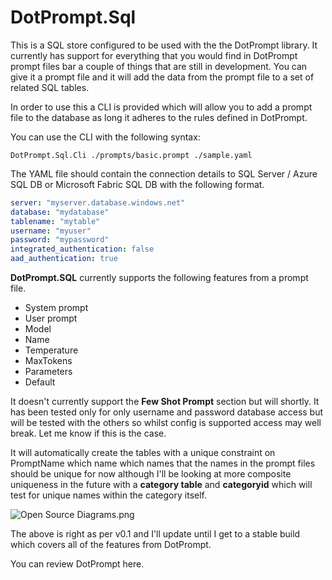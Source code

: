 # DotPrompt.Sql 

This is a SQL store configured to be used with the the DotPrompt library. It currently has support for everything that you would find in DotPrompt prompt files bar a couple of things that are still in development. You can give it a prompt file and it will add the data from the prompt file to a set of related SQL tables.

In order to use this a CLI is provided which will allow you to add a prompt file to the database as long it adheres to the rules defined in DotPrompt. 

You can use the CLI with the following syntax:

```
DotPrompt.Sql.Cli ./prompts/basic.prompt ./sample.yaml 
```

The YAML file should contain the connection details to SQL Server / Azure SQL DB or Microsoft Fabric SQL DB with the following format.

```yaml
server: "myserver.database.windows.net"
database: "mydatabase"
tablename: "mytable"
username: "myuser"
password: "mypassword"
integrated_authentication: false
aad_authentication: true
```

**DotPrompt.SQL** currently supports the following features from a prompt file.

- System prompt
- User prompt
- Model
- Name
- Temperature
- MaxTokens
- Parameters
- Default

It doesn't currently support the **Few Shot Prompt** section but will shortly. It has been tested only for only username and password database access but will be tested with the others so whilst config is supported access may well break. Let me know if this is the case.

It will automatically create the tables with a unique constraint on PromptName which name which names that the names in the prompt files should be unique for now although I'll be looking at more composite uniqueness in the future with a **category table** and **categoryid** which will test for unique names within the category itself.

![Open Source Diagrams.png](..%2FOpen%20Source%20Diagrams.png)

The above is right as per v0.1 and I'll update until I get to a stable build which covers all of the features from DotPrompt.

You can review DotPrompt here.


